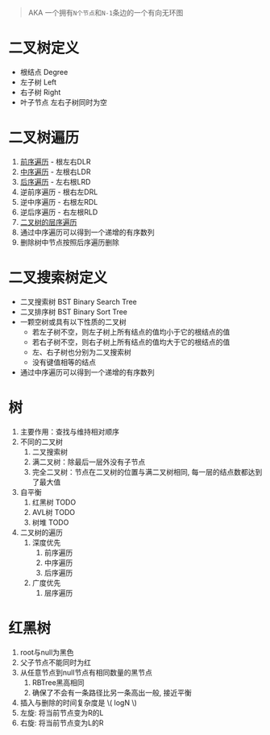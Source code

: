 > AKA 一个拥有`N个节点`和`N-1`条边的一个有向无环图

# 二叉树定义

- 根结点 Degree
- 左子树 Left
- 右子树 Right
- 叶子节点 左右子树同时为空

# 二叉树遍历
1. [前序遍历](https://leetcode-cn.com/leetbook/read/data-structure-binary-tree/xeywh5/) - 根左右DLR
2. [中序遍历](https://leetcode-cn.com/leetbook/read/data-structure-binary-tree/xecaj6/) - 左根右LDR
3. [后序遍历](https://leetcode-cn.com/leetbook/read/data-structure-binary-tree/xebrb2/) - 左右根LRD
4. 逆前序遍历 - 根右左DRL
5. 逆中序遍历 - 右根左RDL
6. 逆后序遍历 - 右左根RLD
7. [二叉树的层序遍历](https://leetcode-cn.com/leetbook/read/data-structure-binary-tree/xefh1i/)
8. 通过中序遍历可以得到一个递增的有序数列
9. 删除树中节点按照后序遍历删除

# 二叉搜索树定义

- 二叉搜索树 BST Binary Search Tree
- 二叉排序树 BST Binary Sort Tree
- 一颗空树或具有以下性质的二叉树
  - 若左子树不空，则左子树上所有结点的值均小于它的根结点的值
  - 若右子树不空，则右子树上所有结点的值均大于它的根结点的值
  - 左、右子树也分别为二叉搜索树
  - 没有键值相等的结点
- 通过中序遍历可以得到一个递增的有序数列



# 树

1. 主要作用：查找与维持相对顺序
2. 不同的二叉树
   1. 二叉搜索树
   2. 满二叉树：除最后一层外没有子节点
   3. 完全二叉树：节点在二叉树的位置与满二叉树相同, 每一层的结点数都达到了最大值
3. 自平衡
   1. 红黑树 TODO
   2. AVL树 TODO
   3. 树堆 TODO
4. 二叉树的遍历
   1. 深度优先
      1. 前序遍历
      2. 中序遍历
      3. 后序遍历
   2. 广度优先
      1. 层序遍历

# 红黑树

1. root与null为黑色
2. 父子节点不能同时为红
3. 从任意节点到null节点有相同数量的黑节点
   1. RBTree黑高相同
   2. 确保了不会有一条路径比另一条高出一般, 接近平衡
4. 插入与删除的时间复杂度是 \\( logN \\)
5. 左旋: 将当前节点变为R的L
6. 右旋: 将当前节点变为L的R
